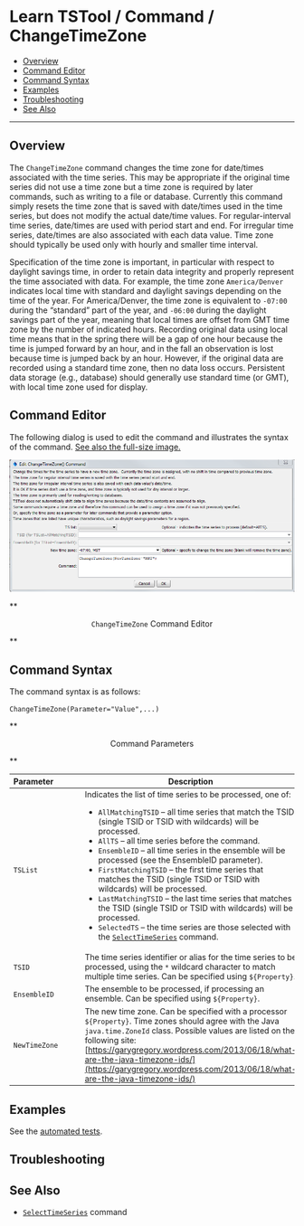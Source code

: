 # Learn TSTool / Command / ChangeTimeZone #

* [Overview](#overview)
* [Command Editor](#command-editor)
* [Command Syntax](#command-syntax)
* [Examples](#examples)
* [Troubleshooting](#troubleshooting)
* [See Also](#see-also)

-------------------------

## Overview ##

The `ChangeTimeZone` command changes the time zone for date/times associated with the time series.
This may be appropriate if the original time series did not use a time zone
but a time zone is required by later commands, such as writing to a file or database.
Currently this command simply resets the time zone that is saved with
date/times used in the time series, but does not modify the actual date/time values.
For regular-interval time series, date/times are used with period start and end.
For irregular time series, date/times are also associated with each data value.
Time zone should typically be used only with hourly and smaller time interval.
	
Specification of the time zone is important, in particular with respect to daylight savings time,
in order to retain data integrity and properly represent the time associated with data.
For example, the time zone `America/Denver` indicates local time with
standard and daylight savings depending on the time of the year.
For America/Denver, the time zone is equivalent to `-07:00` during the “standard” part of the year,
and `-06:00` during the daylight savings part of the year,
meaning that local times are offset from GMT time zone by the number of indicated hours.
Recording original data using local time means that in the spring there will
be a gap of one hour because the time is jumped forward by an hour,
and in the fall an observation is lost because time is jumped back by an hour.
However, if the original data are recorded using a standard time zone, then no data loss occurs.
Persistent data storage (e.g., database) should generally use standard time (or GMT),
with local time zone used for display.

## Command Editor ##

The following dialog is used to edit the command and illustrates the syntax of the command.
<a href="../ChangeTimeZone.png">See also the full-size image.</a>

![ChangeTimeZone](ChangeTimeZone.png)

**<p style="text-align: center;">
`ChangeTimeZone` Command Editor
</p>**

## Command Syntax ##

The command syntax is as follows:

```text
ChangeTimeZone(Parameter="Value",...)
```
**<p style="text-align: center;">
Command Parameters
</p>**

|**Parameter**&nbsp;&nbsp;&nbsp;&nbsp;&nbsp;&nbsp;&nbsp;&nbsp;&nbsp;&nbsp;&nbsp;|**Description**|**Default**&nbsp;&nbsp;&nbsp;&nbsp;&nbsp;&nbsp;&nbsp;&nbsp;&nbsp;&nbsp;&nbsp;&nbsp;&nbsp;&nbsp;&nbsp;&nbsp;&nbsp;&nbsp;&nbsp;&nbsp;&nbsp;&nbsp;&nbsp;&nbsp;&nbsp;&nbsp;&nbsp;|
|--------------|-----------------|-----------------|
|`TSList`|Indicates the list of time series to be processed, one of:<br><ul><li>`AllMatchingTSID` – all time series that match the TSID (single TSID or TSID with wildcards) will be processed.</li><li>`AllTS` – all time series before the command.</li><li>`EnsembleID` – all time series in the ensemble will be processed (see the EnsembleID parameter).</li><li>`FirstMatchingTSID` – the first time series that matches the TSID (single TSID or TSID with wildcards) will be processed.</li><li>`LastMatchingTSID` – the last time series that matches the TSID (single TSID or TSID with wildcards) will be processed.</li><li>`SelectedTS` – the time series are those selected with the [`SelectTimeSeries`](../SelectTimeSeries/SelectTimeSeries) command.</li></ul> | `AllTS` |
|`TSID`|The time series identifier or alias for the time series to be processed, using the `*` wildcard character to match multiple time series.  Can be specified using `${Property}`.|Required if `TSList=*TSID`|
|`EnsembleID`|The ensemble to be processed, if processing an ensemble. Can be specified using `${Property}`.|Required if `TSList=*EnsembleID`|
|`NewTimeZone`|The new time zone.  Can be specified with a processor `${Property}`.  Time zones should agree with the Java `java.time.ZoneId` class.  Possible values are listed on the following site:  [https://garygregory.wordpress.com/2013/06/18/what-are-the-java-timezone-ids/](https://garygregory.wordpress.com/2013/06/18/what-are-the-java-timezone-ids/)|If blank, the time zone will be set to blank.|

## Examples ##

See the [automated tests](https://github.com/OpenWaterFoundation/cdss-app-tstool-test/tree/master/test/regression/commands/general/ChangeTimeZone).

## Troubleshooting ##

## See Also ##

* [`SelectTimeSeries`](../SelectTimeSeries/SelectTimeSeries) command
